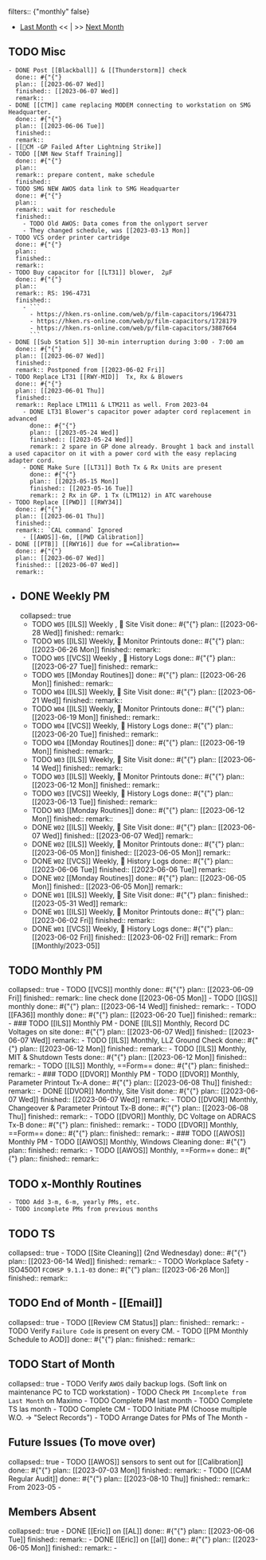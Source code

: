 filters:: {"monthly" false}

- [Last Month]([[Monthly/2023-05]]) << | >> [Next Month]([[Monthly/2023-07]])
## TODO Misc
	- DONE Post [[Blackball]] & [[Thunderstorm]] check
	  done:: #{"{"}
	  plan:: [[2023-06-07 Wed]] 
	  finished:: [[2023-06-07 Wed]] 
	  remark::
	- DONE [[CTM]] came replacing MODEM connecting to workstation on SMG Headquarter.
	  done:: #{"{"}
	  plan:: [[2023-06-06 Tue]] 
	  finished::
	  remark::
	- [[🐞CM -GP Failed After Lightning Strike]]
	- TODO [[NM New Staff Training]] 
	  done:: #{"{"}
	  plan:: 
	  remark:: prepare content, make schedule
	  finished::
	- TODO SMG NEW AWOS data link to SMG Headquarter 
	  done:: #{"{"}
	  plan::
	  remark:: wait for reschedule
	  finished::
		- TODO Old AWOS: Data comes from the onlyport server
		- They changed schedule, was [[2023-03-13 Mon]]
	- TODO VCS order printer cartridge 
	  done:: #{"{"}
	  plan::
	  finished::
	  remark::
	- TODO Buy capacitor for [[LT31]] blower,  2μF
	  done:: #{"{"}
	  plan::
	  remark:: RS: 196-4731
	  finished::
		- ```
		  - https://hken.rs-online.com/web/p/film-capacitors/1964731
		  - https://hken.rs-online.com/web/p/film-capacitors/1728179
		  - https://hken.rs-online.com/web/p/film-capacitors/3887664
		  ```
	- DONE [[Sub Station 5]] 30-min interruption during 3:00 - 7:00 am 
	  done:: #{"{"}
	  plan:: [[2023-06-07 Wed]] 
	  finished::
	  remark:: Postponed from [[2023-06-02 Fri]]
	- TODO Replace LT31 [[RWY-MID]]  Tx, Rx & Blowers
	  done:: #{"{"}
	  plan:: [[2023-06-01 Thu]] 
	  finished::
	  remark:: Replace LTM111 & LTM211 as well. From 2023-04
		- DONE LT31 Blower's capacitor power adapter cord replacement in advanced
		  done:: #{"{"}
		  plan:: [[2023-05-24 Wed]] 
		  finished:: [[2023-05-24 Wed]] 
		  remark:: 2 spare in GP done already. Brought 1 back and install a used capacitor on it with a power cord with the easy replacing adapter cord.
		- DONE Make Sure [[LT31]] Both Tx & Rx Units are present
		  done:: #{"{"}
		  plan:: [[2023-05-15 Mon]] 
		  finished:: [[2023-05-16 Tue]] 
		  remark:: 2 Rx in GP. 1 Tx (LTM112) in ATC warehouse
	- TODO Replace [[PWD]] [[RWY34]] 
	  done:: #{"{"}
	  plan:: [[2023-06-01 Thu]] 
	  finished::
	  remark:: `CAL command` Ignored
		- [[AWOS]]-6m, [[PWD Calibration]]
	- DONE [[PTB]] [[RWY16]] due for ==Calibration==
	  done:: #{"{"}
	  plan:: [[2023-06-07 Wed]] 
	  finished:: [[2023-06-07 Wed]] 
	  remark::
- ## DONE Weekly PM
  collapsed:: true
	- TODO `W05` [[ILS]] Weekly ,  Site Visit
	  done:: #{"{"}
	  plan:: [[2023-06-28 Wed]] 
	  finished::
	  remark::
	- TODO `W05` [[ILS]] Weekly,  Monitor Printouts 
	  done:: #{"{"}
	  plan:: [[2023-06-26 Mon]] 
	  finished::
	  remark::
	- TODO `W05` [[VCS]] Weekly ,  History Logs 
	  done:: #{"{"}
	  plan:: [[2023-06-27 Tue]] 
	  finished::
	  remark::
	- TODO `W05` [[Monday Routines]] 
	  done:: #{"{"}
	  plan:: [[2023-06-26 Mon]] 
	  finished::
	  remark::
	- TODO `W04` [[ILS]] Weekly,  Site Visit 
	  done:: #{"{"}
	  plan:: [[2023-06-21 Wed]] 
	  finished::
	  remark::
	- TODO `W04` [[ILS]] Weekly,  Monitor Printouts 
	  done:: #{"{"}
	  plan:: [[2023-06-19 Mon]] 
	  finished::
	  remark::
	- TODO `W04` [[VCS]] Weekly,  History Logs 
	  done:: #{"{"}
	  plan:: [[2023-06-20 Tue]] 
	  finished::
	  remark::
	- TODO `W04` [[Monday Routines]] 
	  done:: #{"{"}
	  plan:: [[2023-06-19 Mon]] 
	  finished::
	  remark::
	- TODO `W03` [[ILS]] Weekly,  Site Visit 
	  done:: #{"{"}
	  plan:: [[2023-06-14 Wed]] 
	  finished::
	  remark::
	- TODO `W03` [[ILS]] Weekly,  Monitor Printouts 
	  done:: #{"{"}
	  plan:: [[2023-06-12 Mon]] 
	  finished::
	  remark::
	- TODO `W03` [[VCS]] Weekly,  History Logs 
	  done:: #{"{"}
	  plan:: [[2023-06-13 Tue]] 
	  finished::
	  remark::
	- TODO `W03` [[Monday Routines]] 
	  done:: #{"{"}
	  plan:: [[2023-06-12 Mon]] 
	  finished::
	  remark::
	- DONE `W02` [[ILS]] Weekly,  Site Visit 
	  done:: #{"{"}
	  plan:: [[2023-06-07 Wed]] 
	  finished:: [[2023-06-07 Wed]] 
	  remark::
	- DONE `W02` [[ILS]] Weekly,  Monitor Printouts 
	  done:: #{"{"}
	  plan:: [[2023-06-05 Mon]] 
	  finished:: [[2023-06-05 Mon]] 
	  remark::
	- DONE `W02` [[VCS]] Weekly,  History Logs 
	  done:: #{"{"}
	  plan:: [[2023-06-06 Tue]] 
	  finished:: [[2023-06-06 Tue]] 
	  remark::
	- DONE `W02` [[Monday Routines]] 
	  done:: #{"{"}
	  plan:: [[2023-06-05 Mon]] 
	  finished:: [[2023-06-05 Mon]] 
	  remark::
	- DONE `W01` [[ILS]] Weekly,  Site Visit 
	  done:: #{"{"}
	  plan::
	  finished:: [[2023-05-31 Wed]] 
	  remark::
	- DONE `W01` [[ILS]] Weekly,  Monitor Printouts 
	  done:: #{"{"}
	  plan:: [[2023-06-02 Fri]] 
	  finished:: 
	  remark::
	- DONE `W01` [[VCS]] Weekly,  History Logs 
	  done:: #{"{"}
	  plan:: [[2023-06-02 Fri]] 
	  finished:: [[2023-06-02 Fri]] 
	  remark:: From [[Monthly/2023-05]]
## TODO Monthly PM
collapsed:: true
	- TODO [[VCS]] monthly 
	  done:: #{"{"}
	  plan:: [[2023-06-09 Fri]] 
	  finished::
	  remark:: line check done [[2023-06-05 Mon]]
	- TODO [[IGS]] monthly 
	  done:: #{"{"}
	  plan:: [[2023-06-14 Wed]] 
	  finished::
	  remark::
	- TODO [[FA36]] monthly 
	  done:: #{"{"}
	  plan:: [[2023-06-20 Tue]] 
	  finished::
	  remark::
	- ### TODO [[ILS]] Monthly PM
		- DONE [[ILS]] Monthly, Record DC Voltages on site 
		  done:: #{"{"}
		  plan:: [[2023-06-07 Wed]] 
		  finished:: [[2023-06-07 Wed]] 
		  remark::
		- TODO [[ILS]] Monthly, LLZ Ground Check 
		  done:: #{"{"}
		  plan:: [[2023-06-12 Mon]] 
		  finished::
		  remark::
		- TODO [[ILS]] Monthly, MIT & Shutdown Tests 
		  done:: #{"{"}
		  plan:: [[2023-06-12 Mon]] 
		  finished::
		  remark::
		- TODO [[ILS]] Monthly, ==Form== 
		  done:: #{"{"}
		  plan:: 
		  finished::
		  remark::
	- ### TODO [[DVOR]] Monthly PM
		- TODO [[DVOR]] Monthly, Parameter Printout Tx-A 
		  done:: #{"{"}
		  plan:: [[2023-06-08 Thu]] 
		  finished::
		  remark::
		- DONE [[DVOR]] Monthly, Site Visit
		  done:: #{"{"}
		  plan:: [[2023-06-07 Wed]] 
		  finished:: [[2023-06-07 Wed]] 
		  remark::
		- TODO [[DVOR]] Monthly, Changeover & Parameter Printout Tx-B 
		  done:: #{"{"}
		  plan:: [[2023-06-08 Thu]] 
		  finished::
		  remark::
		- TODO [[DVOR]] Monthly, DC Voltage on ADRACS Tx-B
		  done:: #{"{"}
		  plan::
		  finished::
		  remark::
		- TODO [[DVOR]] Monthly, ==Form== 
		  done:: #{"{"}
		  plan:: 
		  finished::
		  remark::
	- ### TODO [[AWOS]] Monthly PM
		- TODO [[AWOS]] Monthly, Windows Cleaning 
		  done:: #{"{"}
		  plan:: 
		  finished::
		  remark::
		- TODO [[AWOS]] Monthly, ==Form== 
		  done:: #{"{"}
		  plan:: 
		  finished::
		  remark::
## TODO x-Monthly Routines
	- TODO Add 3-m, 6-m, yearly PMs, etc.
	- TODO incomplete PMs from previous months
## TODO TS
collapsed:: true
	- TODO [[Site Cleaning]] (2nd Wednesday) 
	  done:: #{"{"}
	  plan:: [[2023-06-14 Wed]] 
	  finished::
	  remark::
	- TODO Workplace Safety -ISO45001 `FCOHSP 9.1.1-03`
	  done:: #{"{"}
	  plan:: [[2023-06-26 Mon]] 
	  finished::
	  remark::
## TODO End of Month - [[Email]]
collapsed:: true
	- TODO [[Review CM Status]]
	  plan:: 
	  finished::
	  remark::
		- TODO Verify `Failure Code` is present on every CM.
	- TODO [[PM Monthly Schedule to AOD]] 
	  done:: #{"{"}
	  plan:: 
	  finished::
	  remark::
## TODO Start of Month
collapsed:: true
	- TODO Verify `AWOS` daily backup logs. (Soft link on maintenance PC to TCD workstation)
	- TODO Check `PM Incomplete from Last Month` on Maximo
	- TODO Complete PM last month
	- TODO Complete TS las month
	- TODO Complete CM
	- TODO Initiate PM (Choose multiple W.O. -> "Select Records")
	- TODO Arrange Dates for PMs of The Month
	-
## Future Issues (To move over)
collapsed:: true
	- TODO [[AWOS]] sensors to sent out for [[Calibration]] 
	  done:: #{"{"}
	  plan:: [[2023-07-03 Mon]] 
	  finished::
	  remark::
	- TODO [[CAM Regular Audit]]
	  done:: #{"{"}
	  plan:: [[2023-08-10 Thu]] 
	  finished::
	  remark:: From 2023-05
	-
## Members Absent
collapsed:: true
	- DONE [[Eric]] on [[AL]] 
	  done:: #{"{"}
	  plan:: [[2023-06-06 Tue]] 
	  finished::
	  remark::
	- DONE [[Eric]] on [[al]] 
	  done:: #{"{"}
	  plan:: [[2023-06-05 Mon]] 
	  finished::
	  remark::
	-